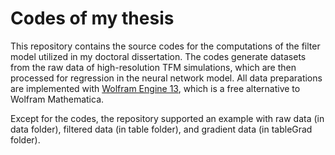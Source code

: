 # Codes of my thesis

This repository contains the source codes for the computations of the filter model utilized in my doctoral dissertation. The codes generate datasets from the raw data of high-resolution TFM simulations, which are then processed for regression in the neural network model. All data preparations are implemented with [Wolfram Engine 13](https://www.wolfram.com/engine), which is a free alternative to Wolfram Mathematica.

Except for the codes, the repository supported an example with raw data (in data folder), filtered data (in table folder), and gradient data (in tableGrad folder).